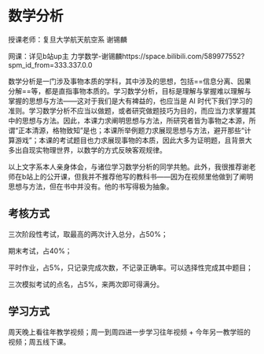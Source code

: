 # 数学分析

<T t="必修" yellow /> 
<T t="考试" red /> 
<T t="学分 5" gray />

授课老师：复旦大学航天航空系 谢锡麟

网课：详见b站up主 力学数学-谢锡麟https://space.bilibili.com/589977552?spm_id_from=333.337.0.0

数学分析是一门涉及事物本质的学科，其中涉及的思想，包括==信息分离、因果分解==等，都是直指事物本质的。学习数学分析，目标是理解与掌握难以理解与掌握的思想与方法——这对于我们是大有裨益的，也应当是 AI 时代下我们学习的准则。学习数学分析不应当以做题，或者研究做题技巧为目的，而应当力求掌握其中的思想与方法。因此，本课力求阐明思想与方法，所研究者皆为事物之本源，所谓“正本清源，格物致知”是也；本课所举例题力求展现思想与方法，避开那些“计算游戏”；本课的考试题目也力求展现事物的本质，因此大多为证明题，且背景大多出自现实物理世界，以数学的方式反映客观规律。

以上文字系本人亲身体会，与诸位学习数学分析的同学共勉。此外，我很推荐谢老师在b站上的公开课，但我并不推荐他写的教科书——因为在视频里他做到了阐明思想与方法，但在书中并没有。他的书写得极为抽象。

## 考核方式

三次阶段性考试，取最高的两次计入总分，占50%；

期末考试，占40%；

平时作业，占5%，只记录完成次数，不记录正确率。可以选择性完成其中题目；

三次模拟考试的点名，占5%，来两次即可得满分。

## 学习方式

周天晚上看往年教学视频；周一到周四进一步学习往年视频 + 今年另一教学班的视频；周五线下课。